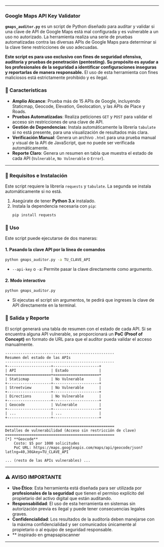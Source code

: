 -----

### **Google Maps API Key Validator**

**`gmaps_auditor.py`** es un script de Python diseñado para auditar y validar si una clave de API de Google Maps está mal configurada y es vulnerable a un uso no autorizado. La herramienta realiza una serie de pruebas automatizadas contra las diversas APIs de Google Maps para determinar si la clave tiene restricciones de uso adecuadas.

**Este script es para uso exclusivo con fines de seguridad ofensiva, auditoría y pruebas de penetración (pentesting). Su propósito es ayudar a los profesionales de la seguridad a identificar configuraciones inseguras y reportarlas de manera responsable.** El uso de esta herramienta con fines maliciosos está estrictamente prohibido y es ilegal.

### 🌟 Características

  * **Amplio Alcance**: Prueba más de 15 APIs de Google, incluyendo Staticmap, Geocode, Elevation, Geolocation, y las APIs de Place y Roads.
  * **Pruebas Automatizadas**: Realiza peticiones `GET` y `POST` para validar el acceso sin restricciones de una clave de API.
  * **Gestión de Dependencias**: Instala automáticamente la librería `tabulate` si no está presente, para una visualización de resultados más clara.
  * **Verificación Manual**: Genera un archivo `.html` para una prueba manual y visual de la API de JavaScript, que no puede ser verificada automáticamente.
  * **Reporte Claro**: Genera un resumen en tabla que muestra el estado de cada API (`Vulnerable`, `No Vulnerable` o `Error`).

-----

### 🚀 Requisitos e Instalación

Este script requiere la librería `requests` y `tabulate`. La segunda se instala automáticamente si no está.

1.  Asegúrate de tener **Python 3.x** instalado.
2.  Instala la dependencia necesaria con `pip`:
    ```bash
    pip install requests
    ```

### 📖 Uso

Este script puede ejecutarse de dos maneras:

#### 1\. Pasando la clave API por la línea de comandos

```bash
python gmaps_auditor.py -a TU_CLAVE_API
```

  * `--api-key` o `-a`: Permite pasar la clave directamente como argumento.

#### 2\. Modo interactivo

```bash
python gmaps_auditor.py
```

  * Si ejecutas el script sin argumentos, te pedirá que ingreses la clave de API directamente en la terminal.

### 📝 Salida y Reporte

El script generará una tabla de resumen con el estado de cada API. Si se encuentra alguna API vulnerable, se proporcionará un **PoC (Proof of Concept)** en formato de URL para que el auditor pueda validar el acceso manualmente.

```
--------------------------------------------------
Resumen del estado de las APIs
--------------------------------------------------
+--------------------+---------------------+
| API                | Estado              |
+====================+=====================+
| Staticmap          | No Vulnerable       |
+--------------------+---------------------+
| Streetview         | No Vulnerable       |
+--------------------+---------------------+
| Directions         | No Vulnerable       |
+--------------------+---------------------+
| Geocode            | Vulnerable          |
+--------------------+---------------------+
| ...                | ...                 |
+--------------------+---------------------+

==================================================
Detalles de vulnerabilidad (Acceso sin restricción de clave)
==================================================
[*] **Geocode**
    Costo: $5 por 1000 solicitudes
    PoC URL: https://maps.googleapis.com/maps/api/geocode/json?latlng=40,30&key=TU_CLAVE_API

... (resto de las APIs vulnerables) ...
```

-----

### ⚠️ AVISO IMPORTANTE

  * **Uso Ético**: Esta herramienta está diseñada para ser utilizada por **profesionales de la seguridad** que tienen el permiso explícito del propietario del activo digital que están auditando.
  * **Responsabilidad**: El uso de esta herramienta en sistemas sin autorización previa es ilegal y puede tener consecuencias legales graves.
  * **Confidencialidad**: Los resultados de la auditoría deben manejarse con la máxima confidencialidad y ser comunicados únicamente al propietario o al equipo de seguridad responsable.
  * ** inspirado en gmapsapiscanner  
-----